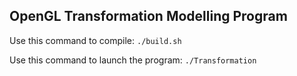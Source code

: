 ## OpenGL Transformation Modelling Program

Use this command to compile:
`./build.sh`

Use this command to launch the program:
`./Transformation`
